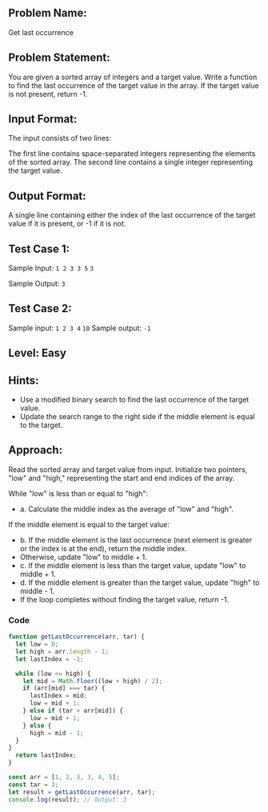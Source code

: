 ## Problem Name:

Get last occurrence

## Problem Statement:

You are given a sorted array of integers and a
target value. Write a function to find the last
occurrence of the target value in the array. If the
target value is not present, return -1.

## Input Format:

The input consists of two lines:

The first line contains space-separated
integers representing the elements of the
sorted array.
The second line contains a single integer
representing the target value.

## Output Format:

A single line containing
either the index of the last
occurrence of the target
value if it is present, or -1
if it is not.

## Test Case 1:

Sample Input:
`1 2 3 3 5`
`3`

Sample Output:
`3`

## Test Case 2:

Sample input:
`1 2 3 4`
`10`
Sample output:
`-1`

## Level: Easy

## Hints:

- Use a modified binary search to find the last
  occurrence of the target value.
- Update the search range to the right side if the
  middle element is equal to the target.

## Approach:

Read the sorted array and target value from input.
Initialize two pointers, "low" and "high," representing the start and end indices of
the array.

While "low" is less than or equal to "high":

- a. Calculate the middle index as the average of "low" and "high".

If the middle element is equal to the target value:

- b. If the middle element is the last occurrence (next element is greater or the index is at
  the end), return the middle index.
- Otherwise, update "low" to middle + 1.
- c. If the middle element is less than the target value, update "low" to middle + 1.
- d. If the middle element is greater than the target value, update "high" to middle - 1.
- If the loop completes without finding the target value, return -1.

### Code

```JavaScript
function getLastOccurrence(arr, tar) {
  let low = 0;
  let high = arr.length - 1;
  let lastIndex = -1;

  while (low <= high) {
    let mid = Math.floor((low + high) / 2);
    if (arr[mid] === tar) {
      lastIndex = mid;
      low = mid + 1;
    } else if (tar > arr[mid]) {
      low = mid + 1;
    } else {
      high = mid - 1;
  }
}
  return lastIndex;
}

const arr = [1, 2, 3, 3, 4, 5];
const tar = 3;
let result = getLastOccurrence(arr, tar);
console.log(result); // Output: 3
```
